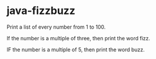 # java-fizzbuzz

Print a list of every number from 1 to 100.

If the number is a multiple of three, then print the word fizz.

IF the number is a multiple of 5, then print the word buzz.
